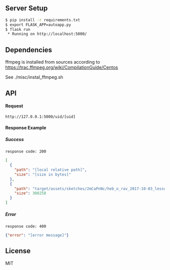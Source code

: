 ## Server Setup
```bash
$ pip install -r requirements.txt
$ export FLASK_APP=autoapp.py
$ flask run
 * Running on http://localhost:5000/
```

## Dependencies

ffmpeg is installed from sources according to
https://trac.ffmpeg.org/wiki/CompilationGuide/Centos

See ./misc/instal_ffmpeg.sh

## API
#### Request
`http://127.0.0.1:5000/uid/[uid]`
#### Response Example
##### Success
`response code: 200`
```json
[
  {
    "path": "[local relative path]",
    "size": "[size in bytes]"
  },
  {
    "path": "target/assets/sketches/2mCaPnNc/heb_o_rav_2017-10-03_lesson_bs-pticha_n1_p2_pic01.jpg",
    "size": 308258
  }
]
``` 
##### Error
`response code: 400`
```json
{"error": "[error message]"}
``` 



## License

MIT
